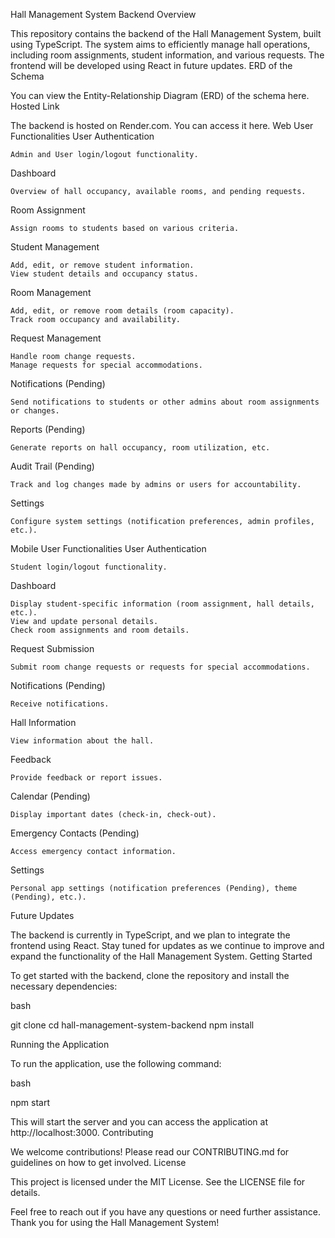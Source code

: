 Hall Management System Backend
Overview

This repository contains the backend of the Hall Management System, built using TypeScript. The system aims to efficiently manage hall operations, including room assignments, student information, and various requests. The frontend will be developed using React in future updates.
ERD of the Schema

You can view the Entity-Relationship Diagram (ERD) of the schema here.
Hosted Link

The backend is hosted on Render.com. You can access it here.
Web User Functionalities
User Authentication

    Admin and User login/logout functionality.

Dashboard

    Overview of hall occupancy, available rooms, and pending requests.

Room Assignment

    Assign rooms to students based on various criteria.

Student Management

    Add, edit, or remove student information.
    View student details and occupancy status.

Room Management

    Add, edit, or remove room details (room capacity).
    Track room occupancy and availability.

Request Management

    Handle room change requests.
    Manage requests for special accommodations.

Notifications (Pending)

    Send notifications to students or other admins about room assignments or changes.

Reports (Pending)

    Generate reports on hall occupancy, room utilization, etc.

Audit Trail (Pending)

    Track and log changes made by admins or users for accountability.

Settings

    Configure system settings (notification preferences, admin profiles, etc.).

Mobile User Functionalities
User Authentication

    Student login/logout functionality.

Dashboard

    Display student-specific information (room assignment, hall details, etc.).
    View and update personal details.
    Check room assignments and room details.

Request Submission

    Submit room change requests or requests for special accommodations.

Notifications (Pending)

    Receive notifications.

Hall Information

    View information about the hall.

Feedback

    Provide feedback or report issues.

Calendar (Pending)

    Display important dates (check-in, check-out).

Emergency Contacts (Pending)

    Access emergency contact information.

Settings

    Personal app settings (notification preferences (Pending), theme (Pending), etc.).

Future Updates

The backend is currently in TypeScript, and we plan to integrate the frontend using React. Stay tuned for updates as we continue to improve and expand the functionality of the Hall Management System.
Getting Started

To get started with the backend, clone the repository and install the necessary dependencies:

bash

git clone <repository-url>
cd hall-management-system-backend
npm install

Running the Application

To run the application, use the following command:

bash

npm start

This will start the server and you can access the application at http://localhost:3000.
Contributing

We welcome contributions! Please read our CONTRIBUTING.md for guidelines on how to get involved.
License

This project is licensed under the MIT License. See the LICENSE file for details.

Feel free to reach out if you have any questions or need further assistance. Thank you for using the Hall Management System!
